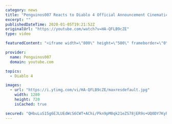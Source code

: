 ```yaml
---
category: news
title: "Penguinos007 Reacts to Diablo 4 Official Announcement Cinematic Trailer (Blizzcon 2019)"
excerpt: ""
publishedDateTime: 2020-01-05T19:21:52Z
originalUrl: "https://youtube.com/watch?v=HA-QFLB9cZE"
type: video

featuredContent: "<iframe width=\"800\" height=\"500\" frameborder=\"0\" src=\"https://www.youtube.com/embed/HA-QFLB9cZE\" allow=\"accelerometer; autoplay; encrypted-media; gyroscope; picture-in-picture\" allowfullscreen></iframe>"

provider:
  name: Penguinos007
  domain: youtube.com

topics:
  - Diablo 4

images:
  - url: "https://i.ytimg.com/vi/HA-QFLB9cZE/maxresdefault.jpg"
    width: 1280
    height: 720
    isCached: true

secured: "QHbuLuS15g6EJLUEdWcS6CWT+AChi/Pkn9pM0qk21eZS78jER9s+UQ0DY7KyhqiPSkqmAmXsKCm5FYsCzqMANPH1fS4Nv6BS9kw4h10vIxmxxEY3Nr9hRHY0Y9acjf268QlM3NbHOIVdO+bNbiXuR/aP89CkCWJqOOEj2dykk0jHAVEm9RUrbDXf+xAbHgQH7esP0tvIacKgXruITvzbnY0ct/4O5c6rAgVKpUOxLeL56zBXPYEmJJw7i3li7dZwMeZMBYvq0yT4fFCGH7ELQitd9MyM9QKq3DIIP3BUjh3A+s0ukjCOcCcuC0I9ynM4asTTGX1gLvADmy7+QbmXCthSfWIB0cp9wVlURMX4KwMfhF4rgTCxxNiPl3Z4xm5Z8GNr1ypbUyMyS1vhoESo8BQTUkBHqXPVJVEnjxkRoXqljjlQGGHLI5e3j8syx+7a;EmaukxAtn6Xa7u9XVW2njw=="
---
```


